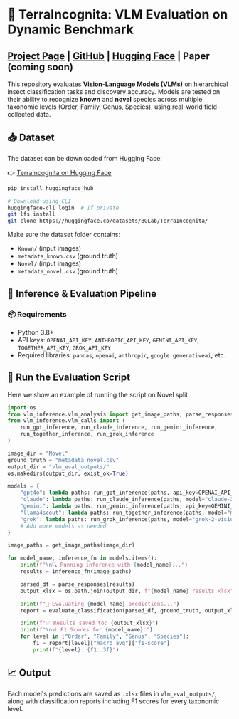 # 🐞 TerraIncognita: VLM Evaluation on Dynamic Benchmark 

## [**Project Page**](https://baskargroup.github.io/TerraIncognita/) | [**GitHub**](https://github.com/baskargroup/TerraIncognita) | [**Hugging Face**](https://huggingface.co/datasets/BGLab/TerraIncognita/) | **Paper (coming soon)**
This repository evaluates **Vision-Language Models (VLMs)** on hierarchical insect classification tasks and discovery accuracy. Models are tested on their ability to recognize **known** and **novel** species across multiple taxonomic levels (Order, Family, Genus, Species), using real-world field-collected data.

## 📥 Dataset

The dataset can be downloaded from Hugging Face:

👉 [TerraIncognita on Hugging Face](https://huggingface.co/datasets/BGLab/TerraIncognita/)

```bash
pip install huggingface_hub

# Download using CLI
huggingface-cli login  # If private
git lfs install
git clone https://huggingface.co/datasets/BGLab/TerraIncognita/
```

Make sure the dataset folder contains:
- `Known/` (input images)
- `metadata_known.csv` (ground truth)
- `Novel/` (input images)
- `metadata_novel.csv` (ground truth)
## 🧠 Inference & Evaluation Pipeline

### 📦 Requirements
- Python 3.8+
- API keys: `OPENAI_API_KEY`, `ANTHROPIC_API_KEY`, `GEMINI_API_KEY`, `TOGETHER_API_KEY`, `GROK_API_KEY`
- Required libraries: `pandas`, `openai`, `anthropic`, `google.generativeai`, etc.


## 🚀 Run the Evaluation Script 
Here we show an example of running the script on Novel split

```python
import os
from vlm_inference.vlm_analysis import get_image_paths, parse_responses, evaluate_classification
from vlm_inference.vlm_calls import (
    run_gpt_inference, run_claude_inference, run_gemini_inference,
    run_together_inference, run_grok_inference
)

image_dir = "Novel"
ground_truth = "metadata_novel.csv"
output_dir = "vlm_eval_outputs/"
os.makedirs(output_dir, exist_ok=True)

models = {
    "gpt4o": lambda paths: run_gpt_inference(paths, api_key=OPENAI_API_KEY),
    "claude": lambda paths: run_claude_inference(paths, model="claude-3-opus-20240229", api_key=ANTHROPIC_API_KEY),
    "gemini": lambda paths: run_gemini_inference(paths, api_key=GEMINI_API_KEY),
    "llama4scout": lambda paths: run_together_inference(paths, model="meta-llama/Llama-4-Scout-17B-16E-Instruct", api_key=TOGETHER_API_KEY),
    "grok": lambda paths: run_grok_inference(paths, model="grok-2-vision-latest", api_key=GROK_API_KEY),
    # Add more models as needed
}

image_paths = get_image_paths(image_dir)

for model_name, inference_fn in models.items():
    print(f"\n🔍 Running inference with {model_name}...")
    results = inference_fn(image_paths)

    parsed_df = parse_responses(results)
    output_xlsx = os.path.join(output_dir, f"{model_name}_results.xlsx")

    print(f"🧪 Evaluating {model_name} predictions...")
    report = evaluate_classification(parsed_df, ground_truth, output_xlsx=output_xlsx)

    print(f"✅ Results saved to: {output_xlsx}")
    print(f"\n📊 F1 Scores for {model_name}:")
    for level in ["Order", "Family", "Genus", "Species"]:
        f1 = report[level]["macro avg"]["f1-score"]
        print(f"{level}: {f1:.3f}")
```

## 📈 Output

Each model's predictions are saved as `.xlsx` files in `vlm_eval_outputs/`, along with classification reports including F1 scores for every taxonomic level.

